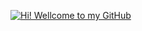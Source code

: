 [![Hi! Wellcome to my GitHub](https://i.im.ge/2022/09/17/12llDF.Hi-Wellcome-to-my-GitHub.png)](https://im.ge/i/12llDF)
